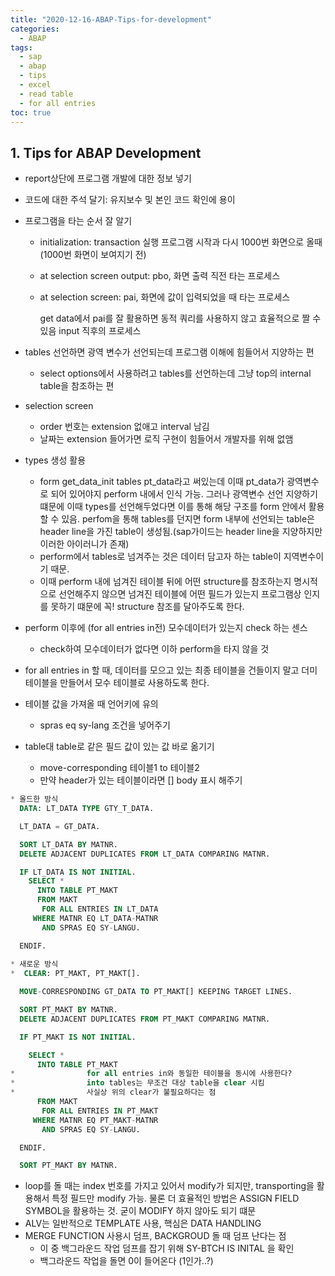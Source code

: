 ```yaml
---
title: "2020-12-16-ABAP-Tips-for-development"
categories: 
  - ABAP
tags:
  - sap
  - abap
  - tips
  - excel
  - read table
  - for all entries
toc: true
---
```


## 1. Tips for ABAP Development

- report상단에 프로그램 개발에 대한 정보 넣기

- 코드에 대한 주석 달기: 유지보수 및 본인 코드 확인에 용이

- 프로그램을 타는 순서 잘 알기 

  - initialization: transaction 실행 프로그램 시작과 다시 1000번 화면으로 올때(1000번 화면이 보여지기 전)

  - at selection screen output: pbo, 화면 출력 직전 타는 프로세스

  - at selection screen: pai, 화면에 값이 입력되었을 때 타는 프로세스

    get data에서 pai를 잘 활용하면 동적 쿼리를 사용하지 않고 효율적으로 짤 수 있음
    input 직후의 프로세스

- tables 선언하면 광역 변수가 선언되는데 프로그램 이해에 힘들어서 지양하는 편

  - select options에서 사용하려고 tables를 선언하는데 그냥 top의 internal table을 참조하는 편

- selection screen

  - order 번호는 extension 없애고 interval 남김
  - 날짜는 extension 들어가면 로직 구현이 힘들어서 개발자를 위해 없앰

- types 생성 활용

  - form get_data_init tables pt_data라고 써있는데 이때 pt_data가 광역변수로 되어 있어야지 perform 내에서 인식 가능. 그러나 광역변수 선언 지양하기 떄문에 이때 types를 선언해두었다면 이를 통해 해당 구조를 form 안에서 활용할 수 있음. perfom을 통해 tables를 던지면 form 내부에 선언되는 table은 header line을 가진 table이 생성됨.(sap가이드는 header line을 지양하지만 이러한 아이러니가 존재)
  - perform에서 tables로 넘겨주는 것은 데이터 담고자 하는 table이 지역변수이기 때문.
  - 이때 perform 내에 넘겨진 테이블 뒤에 어떤 structure를 참조하는지 명시적으로 선언해주지 않으면 넘겨진 테이블에 어떤 필드가 있는지 프로그램상 인지를 못하기 떄문에 꼭! structure 참조를 달아주도록 한다.

- perform 이후에 (for all entries in전) 모수데이터가 있는지 check 하는 센스

  - check하여 모수데이터가 없다면 이하 perform을 타지 않을 것

- for all entries in 할 때, 데이터를 모으고 있는 최종 테이블을 건들이지 말고 더미 테이블을 만들어서 모수 테이블로 사용하도록 한다.

- 테이블 값을 가져올 때 언어키에 유의

  - spras eq sy-lang 조건을 넣어주기

- table대 table로 같은 필드 값이 있는 값 바로 옮기기

  - move-corresponding 테이블1 to 테이블2
  - 만약 header가 있는 테이블이라면 [] body 표시 해주기

```sql
* 올드한 방식
  DATA: LT_DATA TYPE GTY_T_DATA.

  LT_DATA = GT_DATA.

  SORT LT_DATA BY MATNR.
  DELETE ADJACENT DUPLICATES FROM LT_DATA COMPARING MATNR.

  IF LT_DATA IS NOT INITIAL.
    SELECT *
      INTO TABLE PT_MAKT
      FROM MAKT
       FOR ALL ENTRIES IN LT_DATA
     WHERE MATNR EQ LT_DATA-MATNR
       AND SPRAS EQ SY-LANGU.

  ENDIF.
  
* 새로운 방식
*  CLEAR: PT_MAKT, PT_MAKT[].

  MOVE-CORRESPONDING GT_DATA TO PT_MAKT[] KEEPING TARGET LINES.

  SORT PT_MAKT BY MATNR.
  DELETE ADJACENT DUPLICATES FROM PT_MAKT COMPARING MATNR.

  IF PT_MAKT IS NOT INITIAL.

    SELECT *
      INTO TABLE PT_MAKT
* 			     for all entries in와 동일한 테이블을 동시에 사용한다?
*			     into tables는 무조건 대상 table을 clear 시킴
*                사실상 위의 clear가 불필요하다는 점
      FROM MAKT
       FOR ALL ENTRIES IN PT_MAKT
     WHERE MATNR EQ PT_MAKT-MATNR
       AND SPRAS EQ SY-LANGU.

  ENDIF.

  SORT PT_MAKT BY MATNR.
```

- loop를 돌 때는 index 번호를 가지고 있어서 modify가 되지만, transporting을 활용해서 특정 필드만 modify 가능. 물론 더 효율적인 방법은 ASSIGN FIELD SYMBOL을 활용하는 것. 굳이 MODIFY 하지 않아도 되기 떄문
- ALV는 일반적으로 TEMPLATE 사용, 핵심은 DATA HANDLING
- MERGE FUNCTION 사용시 덤프, BACKGROUD 돌 때 덤프 난다는 점
  - 이 중 백그라운드 작업 덤프를 잡기 위해 SY-BTCH IS INITAL 을 확인
  - 백그라운드 작업을 돌면 0이 들어온다 (1인가..?)



